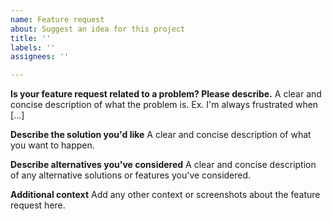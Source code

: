 ```yaml
---
name: Feature request
about: Suggest an idea for this project
title: ''
labels: ''
assignees: ''

---
```


<!--
# RULES:

* **ENGLISH ONLY** - this issue tracker is English-only. Please respect the people who take time to help you with your problems.
* Search existing issues first: https://github.com/Eugeny/tabby/issues
-->

**Is your feature request related to a problem? Please describe.**
A clear and concise description of what the problem is. Ex. I'm always frustrated when [...]

**Describe the solution you'd like**
A clear and concise description of what you want to happen.

**Describe alternatives you've considered**
A clear and concise description of any alternative solutions or features you've considered.

**Additional context**
Add any other context or screenshots about the feature request here.
